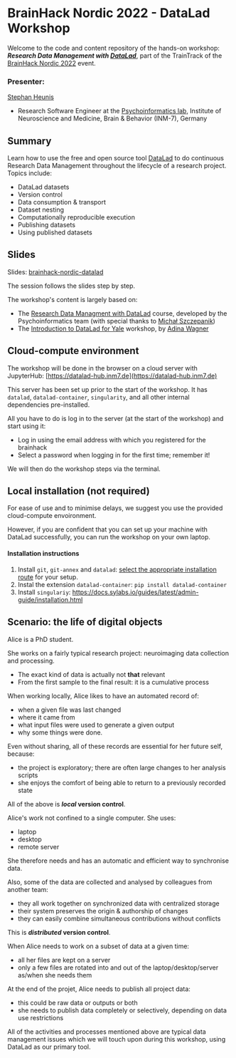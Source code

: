 # BrainHack Nordic 2022 - DataLad Workshop

Welcome to the code and content repository of the hands-on workshop: ***Research Data Management with [DataLad](https://www.datalad.org/)***, part of the TrainTrack of the [BrainHack Nordic 2022](https://ohbm.github.io/hackathon2021/traintrack/) event.

### Presenter:
[Stephan Heunis](https://jsheunis.github.io/)
- Research Software Engineer at the [Psychoinformatics lab](https://www.psychoinformatics.de/),
Institute of Neuroscience and Medicine, Brain &amp; Behavior (INM-7), Germany


## Summary

Learn how to use the free and open source tool [DataLad](https://www.datalad.org/) to do continuous Research Data Management throughout the lifecycle of a research project. Topics include:

- DataLad datasets
- Version control
- Data consumption & transport
- Dataset nesting
- Computationally reproducible execution
- Publishing datasets
- Using published datasets

## Slides

Slides: [brainhack-nordic-datalad](https://jsheunis.github.io/brainhack-nordic-datalad)

The session follows the slides step by step.

The workshop's content is largely based on:
- The [Research Data Managment with DataLad](https://psychoinformatics-de.github.io/rdm-course/) course, developed by the Psychoinformatics team (with special thanks to [Michał Szczepanik](https://github.com/mslw))
- The [Introduction to DataLad for Yale](https://handbook.datalad.org/en/latest/code_from_chapters/yale.html) workshop, by [Adina Wagner](https://github.com/adswa)


## Cloud-compute environment

The workshop will be done in the browser on a cloud server with JupyterHub:
[https://datalad-hub.inm7.de](https://datalad-hub.inm7.de)

This server has been set up prior to the start of the workshop. It has `datalad`,
`datalad-container`, `singularity`, and all other internal dependencies pre-installed.

All you have to do is log in to the server (at the start of the workshop) and start using it:
- Log in using the email address with which you registered for the brainhack
- Select a password when logging in for the first time; remember it!

We will then do the workshop steps via the terminal.


## Local installation (not required)

For ease of use and to minimise delays, we suggest you use the provided cloud-compute envoironment.

However, if you are confident that you can set up your machine with DataLad successfully, you can run the workshop on your own laptop.

#### Installation instructions

1. Install `git`, `git-annex` and `datalad`: [select the appropriate installation route](https://www.datalad.org/#install) for your setup.
2. Instal the extension `datalad-container`: `pip install datalad-container`
3. Install `singulariy`: https://docs.sylabs.io/guides/latest/admin-guide/installation.html



## Scenario: the life of digital objects

Alice is a PhD student.

She works on a fairly typical research project: neuroimaging data collection and processing.
- The exact kind of data is actually not **that** relevant
- From the first sample to the final result: it is a cumulative process

When working locally, Alice likes to have an automated record of:
- when a given file was last changed
- where it came from
- what input files were used to generate a given output
- why some things were done.

Even without sharing, all of these records are essential for her future self, because:
- the project is exploratory; there are often large changes to her analysis scripts
- she enjoys the comfort of being able to return to a previously recorded state

All of the above is ***local* version control**.

Alice's work not confined to a single computer. She uses:
- laptop
- desktop
- remote server

She therefore needs and has an automatic and efficient way to synchronise data.

Also, some of the data are collected and analysed by colleagues from another team:
- they all work together on synchronized data with centralized storage
- their system preserves the origin & authorship of changes
- they can easily combine simultaneous contributions without conflicts

This is ***distributed* version control**.

When Alice needs to work on a subset of data at a given time:
- all her files are kept on a server
- only a few files are rotated into and out of the laptop/desktop/server as/when she needs them

At the end of the projet, Alice needs to publish all project data:
- this could be raw data or outputs or both
- she needs to publish data completely or selectively, depending on data use restrictions

All of the activities and processes mentioned above are typical data management issues which we will touch upon during this workshop, using DataLad as our primary tool.